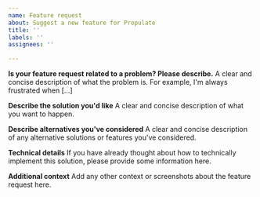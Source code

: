 ```yaml
---
name: Feature request
about: Suggest a new feature for Propulate
title: ''
labels: ''
assignees: ''

---
```


**Is your feature request related to a problem? Please describe.**
A clear and concise description of what the problem is. For example, I'm always frustrated when [...]

**Describe the solution you'd like**
A clear and concise description of what you want to happen.

**Describe alternatives you've considered**
A clear and concise description of any alternative solutions or features you've considered.

**Technical details**
If you have already thought about how to technically implement this solution, please provide some information here.

**Additional context**
Add any other context or screenshots about the feature request here.
